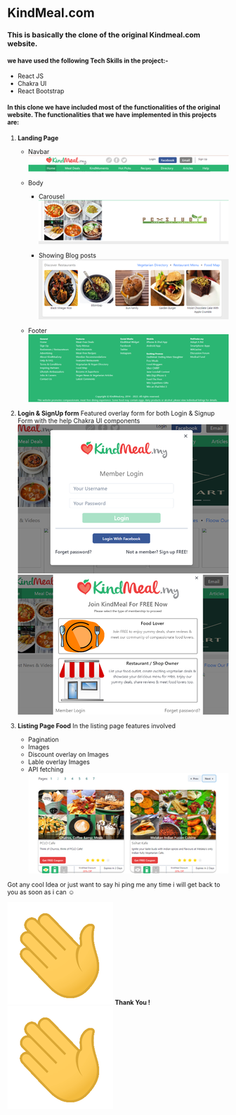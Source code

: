 # KindMeal.com
### This is basically the clone of the original Kindmeal.com website.

#### we have used the following Tech Skills in the project:-
- React JS
- Chakra UI
- React Bootstrap

#### In this clone we have included most of the functionalities of the original website. The functionalities that we have implemented in this projects are:

1. **Landing Page** 
    - Navbar
    ![Kindmeal Navbar](./readmdImages/Navbar.png)

    - Body 
        - Carousel ![Cool Carousel](./readmdImages/carousel.png)

        - Showing Blog posts ![Blog Posts](./readmdImages/blog_post.png)

    - Footer
      ![Footer](./readmdImages/footer.png)

2. **Login & SignUp form**
    Featured overlay form for both Login & Signup Form with the help Chakra UI components
    ![Login Form](./readmdImages/login.png) ![Signup Form](./readmdImages/signup.png)

3. **Listing Page Food**
    In the listing page features involved  
    - Pagination
    - Images
    - Discount overlay on Images
    - Lable overlay Images
    - API fetching
    ![Listing Page](./readmdImages/listing_page.png)


Got any cool Idea or just want to say hi ping me any time i will get back to you as soon as i can 	:relaxed:

![Moving Hands](https://raw.githubusercontent.com/ABSphreak/ABSphreak/master/gifs/Hi.gif) **Thank You !** ![Moving Hands](https://raw.githubusercontent.com/ABSphreak/ABSphreak/master/gifs/Hi.gif)

